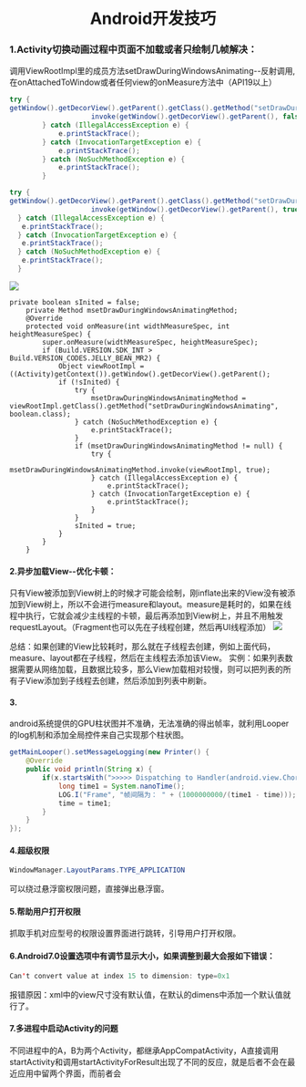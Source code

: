 <h1 align="center">Android开发技巧</h1> 

### 1.Activity切换动画过程中页面不加载或者只绘制几帧解决：
调用ViewRootImpl里的成员方法setDrawDuringWindowsAnimating--反射调用,在onAttachedToWindow或者任何view的onMeasure方法中（API19以上）

```java
try {getWindow().getDecorView().getParent().getClass().getMethod("setDrawDuringWindowsAnimating", boolean.class).                    invoke(getWindow().getDecorView().getParent(), false);		} catch (IllegalAccessException e) {			e.printStackTrace();		} catch (InvocationTargetException e) {			e.printStackTrace();		} catch (NoSuchMethodException e) {			e.printStackTrace();		}
```

```java
try {getWindow().getDecorView().getParent().getClass().getMethod("setDrawDuringWindowsAnimating", boolean.class).                    invoke(getWindow().getDecorView().getParent(), true);  } catch (IllegalAccessException e) {   e.printStackTrace();  } catch (InvocationTargetException e) {   e.printStackTrace();  } catch (NoSuchMethodException e) {   e.printStackTrace();  }
```

![](/images/Skill/skill1.jpg)

```
private boolean sInited = false;    private Method msetDrawDuringWindowsAnimatingMethod;    @Override    protected void onMeasure(int widthMeasureSpec, int heightMeasureSpec) {        super.onMeasure(widthMeasureSpec, heightMeasureSpec);        if (Build.VERSION.SDK_INT > Build.VERSION_CODES.JELLY_BEAN_MR2) {            Object viewRootImpl = ((Activity)getContext()).getWindow().getDecorView().getParent();            if (!sInited) {                try {                    msetDrawDuringWindowsAnimatingMethod = viewRootImpl.getClass().getMethod("setDrawDuringWindowsAnimating", boolean.class);                } catch (NoSuchMethodException e) {                    e.printStackTrace();                }                if (msetDrawDuringWindowsAnimatingMethod != null) {                    try {                        msetDrawDuringWindowsAnimatingMethod.invoke(viewRootImpl, true);                    } catch (IllegalAccessException e) {                        e.printStackTrace();                    } catch (InvocationTargetException e) {                        e.printStackTrace();                    }                }                sInited = true;            }        }    }
```

#### 2.异步加载View--优化卡顿：
只有View被添加到View树上的时候才可能会绘制，刚inflate出来的View没有被添加到View树上，所以不会进行measure和layout。measure是耗时的，如果在线程中执行，它就会减少主线程的卡顿，最后再添加到View树上，并且不用触发requestLayout。（Fragment也可以先在子线程创建，然后再UI线程添加）
![](/images/Skill/skill2.jpg)

总结：如果创建的View比较耗时，那么就在子线程去创建，例如上面代码，measure、layout都在子线程，然后在主线程去添加该View。
实例：如果列表数据需要从网络加载，且数据比较多，那么View加载相对较慢，则可以把列表的所有子View添加到子线程去创建，然后添加到列表中刷新。

#### 3.
android系统提供的GPU柱状图并不准确，无法准确的得出帧率，就利用Looper的log机制和添加全局控件来自己实现那个柱状图。
```java
getMainLooper().setMessageLogging(new Printer() {    @Override    public void println(String x) {        if(x.startsWith(">>>>> Dispatching to Handler(android.view.Choreographer$FrameHandler)")){            long time1 = System.nanoTime();            LOG.I("Frame", "帧间隔为： " + (1000000000/(time1 - time)));            time = time1;        }    }});
```

#### 4.超级权限

```java
WindowManager.LayoutParams.TYPE_APPLICATION
```

可以绕过悬浮窗权限问题，直接弹出悬浮窗。

#### 5.帮助用户打开权限

抓取手机对应型号的权限设置界面进行跳转，引导用户打开权限。

#### 6.Android7.0设置选项中有调节显示大小，如果调整到最大会报如下错误：

```java
Can't convert value at index 15 to dimension: type=0x1
```

报错原因：xml中的view尺寸没有默认值，在默认的dimens中添加一个默认值就行了。

#### 7.多进程中启动Activity的问题

不同进程中的A，B为两个Activity，都继承AppCompatActivity，A直接调用startActivity和调用startActivityForResult出现了不同的反应，就是后者不会在最近应用中留两个界面，而前者会